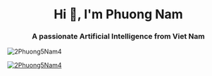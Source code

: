 

<!--
**2Phuong5Nam4/2Phuong5Nam4** is a ✨ _special_ ✨ repository because its `README.md` (this file) appears on your GitHub profile.

Here are some ideas to get you started:

- 🔭 I’m currently working on ...
- 🌱 I’m currently learning ...
- 👯 I’m looking to collaborate on ...
- 🤔 I’m looking for help with ...
- 💬 Ask me about ...
- 📫 How to reach me: ...
- 😄 Pronouns: ...
- ⚡ Fun fact: ...
-->

<h1 align="center">Hi 👋, I'm Phuong Nam</h1>
<h3 align="center">A passionate Artificial Intelligence from Viet Nam</h3>
<p align="left"> <img src="https://komarev.com/ghpvc/?username=dungxibo123&label=Profile%20views&color=0e75b6&style=flat" alt="2Phuong5Nam4" /> </p>

<p align="left"> <a href="https://github.com/ryo-ma/github-profile-trophy"><img src="https://github-profile-trophy.vercel.app/?username=2Phuong5Nam4" alt="2Phuong5Nam4" /></a> </p>
